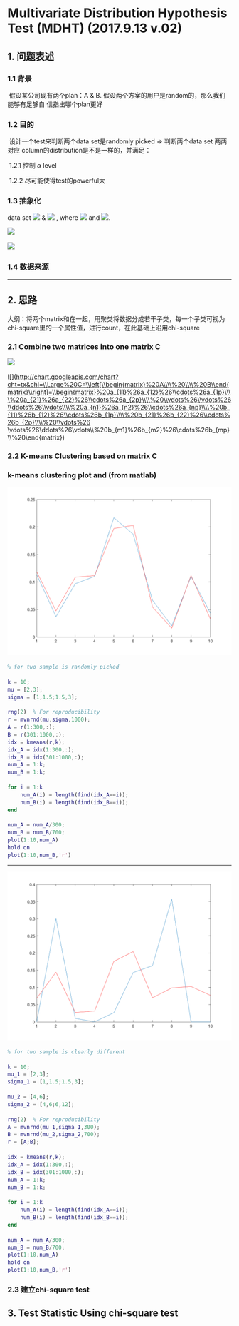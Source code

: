 # Multivariate Distribution Hypothesis Test (MDHT) (2017.9.13 v.02)

## 1. 问题表述

### 1.1 背景

​	假设某公司现有两个plan：A & B. 假设两个方案的用户是random的，那么我们能够有足够自								信指出哪个plan更好

### 1.2 目的

​	设计一个test来判断两个data set是randomly picked $\Rightarrow$ 判断两个data set 两两对应 column的distribution是不是一样的，并满足：

​	1.2.1 控制 $\alpha$ level

​	1.2.2 尽可能使得test的powerful大

### 1.3 抽象化

data set ![](http://chart.googleapis.com/chart?cht=tx&chl=A) & ![](http://chart.googleapis.com/chart?cht=tx&chl=B) , where ![](http://chart.googleapis.com/chart?cht=tx&chl=A\\in{R^{n\\times_p}}) and ![](http://chart.googleapis.com/chart?cht=tx&chl=B\\in{R^{m\\times_p}}).

![](http://chart.googleapis.com/chart?cht=tx&chl=\\Large%20A=\\begin{matrix}%20a_{11}%26a_{12}%26\\cdots%26a_{1p}\\\a_{21}%26a_{22}%26\\cdots%26a_{2p}\\\\%20\\vdots%26\\vdots%26\\ddots%26\\vdots\\\\%20a_{n1}%26a_{n2}%26\\cdots%26a_{np}\\\%20\\end{matrix})

![](http://chart.googleapis.com/chart?cht=tx&chl=\\Large%20B=\\begin{matrix}%20b_{11}%26b_{12}%26\\cdots%26b_{1p}\\\b_{21}%26b_{22}%26\\cdots%26b_{2p}\\\\%20\\vdots%26\\vdots%26\\ddots%26\\vdots\\\\%20b_{m1}%26b_{m2}%26\\cdots%26b_{mp}\\\%20\\end{matrix})

### 1.4 数据来源



***



## 2. 思路

大纲：将两个matrix和在一起，用聚类将数据分成若干子类，每一个子类可视为chi-square里的一个属性值，进行count，在此基础上沿用chi-square



### 2.1 Combine two matrices into one matrix C


![](http://chart.googleapis.com/chart?cht=tx&chl=\\Large%20C=\\left[\\begin{matrix}%20A\\\\%20\\\\%20B\\end{matrix}\\right]=\\begin{matrix}%20a_{11}%26a_{12}%26\\cdots%26a_{1p}\\\\%20\\vdots%26\\vdots%26\\ddots%26\\vdots\\\\%20a_{n1}%26a_{n2}%26\\cdots%26a_{np}\\\\%20b_{11}%26b_{12}%26\\cdots%26b_{1p}\\\\%20\\vdots%26\\vdots%26\\ddots%26\\vdots\\\\%20b_{m1}%26b_{m2}%26\\cdots%26b_{mp}\\\\%20\\end{matrix})

![](http://chart.googleapis.com/chart?cht=tx&chl=\\Large%20C=\\left[\\begin{matrix}%20A\\\\%20\\\\%20B\\end{matrix}\\right]=\\begin{matrix}%20a_{11}%26a_{12}%26\\cdots%26a_{1p}\\\\%20a_{21}%26a_{22}%26\\cdots%26a_{2p}\\\\%20\\vdots%26\\vdots%26\\ddots%26\\vdots\\\\%20a_{n1}%26a_{n2}%26\\cdots%26a_{np}\\\\%20b_{11}%26b_{12}%26\\cdots%26b_{1p}\\\\%20b_{21}%26b_{22}%26\\cdots%26b_{2p}\\\\%20\\vdots%26 \\vdots%26\\ddots%26\\vdots\\\\%20b_{m1}%26b_{m2}%26\\cdots%26b_{mp}\\\\%20\\end{matrix})


### 2.2 K-means Clustering based on matrix C

### k-means clustering plot and (from matlab)

![right_sample](right_sample.png)



```Matlab
% for two sample is randomly picked

k = 10;
mu = [2,3];
sigma = [1,1.5;1.5,3];

rng(2)  % For reproducibility
r = mvnrnd(mu,sigma,1000);
A = r(1:300,:);
B = r(301:1000,:);
idx = kmeans(r,k);
idx_A = idx(1:300,:);
idx_B = idx(301:1000,:);
num_A = 1:k;
num_B = 1:k;

for i = 1:k
    num_A(i) = length(find(idx_A==i));
    num_B(i) = length(find(idx_B==i));
end

num_A = num_A/300;
num_B = num_B/700;
plot(1:10,num_A)
hold on
plot(1:10,num_B,'r')

```

***

![wrong_sample](wrong_sample.png)

```Matlab
% for two sample is clearly different

k = 10;
mu_1 = [2,3];
sigma_1 = [1,1.5;1.5,3];

mu_2 = [4,6];
sigma_2 = [4,6;6,12];

rng(2)  % For reproducibility
A = mvnrnd(mu_1,sigma_1,300);
B = mvnrnd(mu_2,sigma_2,700);
r = [A;B];

idx = kmeans(r,k);
idx_A = idx(1:300,:);
idx_B = idx(301:1000,:);
num_A = 1:k;
num_B = 1:k;

for i = 1:k
    num_A(i) = length(find(idx_A==i));
    num_B(i) = length(find(idx_B==i));
end

num_A = num_A/300;
num_B = num_B/700;
plot(1:10,num_A)
hold on
plot(1:10,num_B,'r')
```



### 2.3 建立chi-square test





## 3. Test Statistic Using chi-square test

